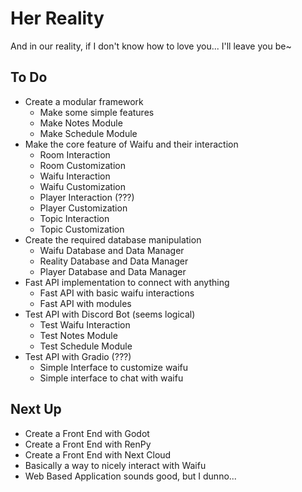 # Her Reality
And in our reality, if I don't know how to love you...
I'll leave you be~

## To Do
- Create a modular framework
  - Make some simple features
  - Make Notes Module
  - Make Schedule Module
- Make the core feature of Waifu and their interaction
  - Room Interaction
  - Room Customization
  - Waifu Interaction
  - Waifu Customization
  - Player Interaction (???)
  - Player Customization
  - Topic Interaction
  - Topic Customization
- Create the required database manipulation
  - Waifu Database and Data Manager
  - Reality Database and Data Manager
  - Player Database and Data Manager
- Fast API implementation to connect with anything
  - Fast API with basic waifu interactions
  - Fast API with modules
- Test API with Discord Bot (seems logical)
  - Test Waifu Interaction
  - Test Notes Module
  - Test Schedule Module
- Test API with Gradio (???)
  - Simple Interface to customize waifu
  - Simple interface to chat with waifu

## Next Up

- Create a Front End with Godot
- Create a Front End with RenPy
- Create a Front End with Next Cloud
- Basically a way to nicely interact with Waifu
- Web Based Application sounds good, but I dunno...


